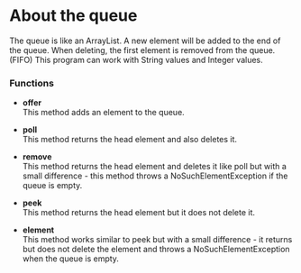 # About the queue

The queue is like an ArrayList. A new element will be added to the end of the queue.
When deleting, the first element is removed from the queue. (FIFO)
This program can work with String values and Integer values.

### Functions
* **offer**
<br/>This method adds an element to the queue.

* **poll**
<br/>This method returns the head element and also deletes it.

* **remove**
<br/>This method returns the head element and deletes it like poll but with a small difference - this method throws a
NoSuchElementException if the queue is empty.

* **peek**
<br/>This method returns the head element but it does not delete it.

* **element**
<br/>This method works similar to peek but with a small difference - it returns but does not delete the element
and throws a NoSuchElementException when the queue is empty.
